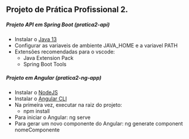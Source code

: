## Projeto de Prática Profissional 2.
##### Projeto API em Spring Boot (pratica2-api)
* Instalar o <a href="https://drive.google.com/open?id=1fCClMGV5BeGIiMDXSw8fFKOVkp0JIZuU">Java 13</a>
* Configurar as variaveis de ambiente JAVA_HOME e a variavel PATH
* Extensões recomendadas para o vscode:
    * Java Extension Pack
    * Spring Boot Tools

##### Projeto em Angular (pratica2-ng-app)
* Instalar o <a href="https://drive.google.com/open?id=1LjHwkID8Ow9so7r6HBXWdih_3gfk6P3J">NodeJS</a>
* Instalar o <a href="https://cli.angular.io/">Angular CLI</a>
* Na primeira vez, executar na raiz do projeto:
   * npm install
* Para iniciar o Angular: ng serve
* Para gerar um novo componente do Angular: ng generate component nomeComponente
